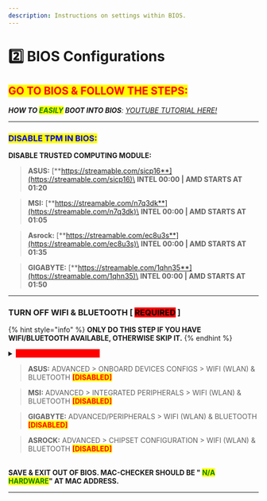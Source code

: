 ```yaml
---
description: Instructions on settings within BIOS.
---
```


# 2️⃣ BIOS Configurations

## <mark style="color:red;">GO TO BIOS & FOLLOW THE STEPS:</mark>

_**HOW TO **<mark style="color:green;">**EASILY**</mark>** BOOT INTO BIOS**:_ [_YOUTUBE TUTORIAL HERE!_](https://youtu.be/mb9X9\_NNxuo?si)

***

### <mark style="color:blue;">DISABLE TPM IN BIOS:</mark>

**DISABLE TRUSTED COMPUTING MODULE:**

> **ASUS:** [**https://streamable.com/sicp16**](https://streamable.com/sicp16)\
> **INTEL 00:00 | AMD STARTS AT 01:20**

> **MSI:** [**https://streamable.com/n7q3dk**](https://streamable.com/n7q3dk)\
> **INTEL 00:00 | AMD STARTS AT 01:05**

> **Asrock:** [**https://streamable.com/ec8u3s**](https://streamable.com/ec8u3s)\
> **INTEL 00:00 | AMD STARTS AT 01:35**

> **GIGABYTE:** [**https://streamable.com/1qhn35**](https://streamable.com/1qhn35)\
> **INTEL 00:00 | AMD STARTS AT 01:50**

***

### TURN OFF WIFI & BLUETOOTH \[ <mark style="background-color:red;">REQUIRED</mark> ]

{% hint style="info" %}
**ONLY DO THIS STEP IF YOU HAVE WIFI/BLUETOOTH AVAILABLE, OTHERWISE SKIP IT.**
{% endhint %}

<details>

<summary><mark style="color:red;background-color:red;"><strong>WHY IS THIS REQUIRED?</strong></mark></summary>

For an Ethernet connection, we can permanently spoof your MAC address. However, this isn't possible on a Wi-Fi connection (wireless). Therefore, we recommend disabling Wi-Fi in the BIOS if that option is available. Same goes for Bluetooth. It leaves traces behind.\
\
<mark style="color:yellow;">**IF YOU'RE USING WIFI, AND CAN NOT USE ETHERNET, NO ISSUES:**</mark>\
`1.` Please attempt to get on an Ethernet connection, since it is important for the spoof.\
`2.` If u can't, use our "WIFI MAC SPOOFER" on the Miscellaneous tab in the Verse loader.\
`3.` Purchase a new Wi-Fi Adapter/USB (if applicable) if ur using that on ur PC.

</details>

> **ASUS:** ADVANCED > ONBOARD DEVICES CONFIGS > WIFI (WLAN) & BLUETOOTH <mark style="color:red;">**\[DISABLED]**</mark>&#x20;

> **MSI:** ADVANCED > INTEGRATED PERIPHERALS > WIFI (WLAN) & BLUETOOTH <mark style="color:red;">**\[DISABLED]**</mark>

> **GIGABYTE:** ADVANCED/PERIPHERALS > WIFI (WLAN) & BLUETOOTH <mark style="color:red;">**\[DISABLED]**</mark>

> **ASROCK:** ADVANCED > CHIPSET CONFIGURATION > WIFI (WLAN) & BLUETOOTH <mark style="color:red;">**\[DISABLED]**</mark>

\
**SAVE & EXIT OUT OF BIOS. MAC-CHECKER SHOULD BE " **<mark style="color:green;">**N/A HARDWARE**</mark>**" AT MAC ADDRESS.**

***
